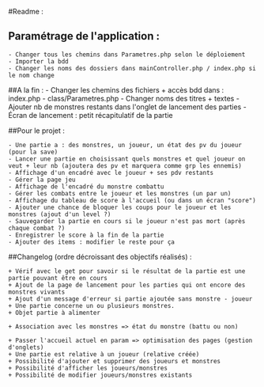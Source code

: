 #Readme :


## Paramétrage de l'application :


    - Changer tous les chemins dans Parametres.php selon le déploiement
    - Importer la bdd
    - Changer les noms des dossiers dans mainController.php / index.php si le nom change

##A la fin :
    - Changer les chemins des fichiers + accès bdd dans : index.php - class/Parametres.php
    - Changer noms des titres + textes
    - Ajouter nb de monstres restants dans l'onglet de lancement des parties
    - Écran de lancement : petit récapitulatif de la partie


##Pour le projet :






    - Une partie a : des monstres, un joueur, un état des pv du joueur (pour la save)
    - Lancer une partie en choisissant quels monstres et quel joueur on veut + leur nb (ajoutera des pv et marquera comme grp les ennemis)
    - Affichage d'un encadré avec le joueur + ses pdv restants
    - Gérer la page jeu
    - Affichage de l'encadré du monstre combattu
    - Gérer les combats entre le joueur et les monstres (un par un)
    - Affichage du tableau de score à l'accueil (ou dans un écran "score")
    - Ajouter une chance de bloquer les coups pour le joueur et les monstres (ajout d'un level ?)
    - Sauvegarder la partie en cours si le joueur n'est pas mort (après chaque combat ?)
    - Enregistrer le score à la fin de la partie
    - Ajouter des items : modifier le reste pour ça





##Changelog (ordre décroissant des objectifs réalisés) :


    + Vérif avec le get pour savoir si le résultat de la partie est une partie pouvant être en cours
    + Ajout de la page de lancement pour les parties qui ont encore des monstres vivants
    + Ajout d'un message d'erreur si partie ajoutée sans monstre - joueur
    + Une partie concerne un ou plusieurs monstres.
    + Objet partie à alimenter

    + Association avec les monstres => état du monstre (battu ou non)

    + Passer l'accueil actuel en param => optimisation des pages (gestion d'onglets)
    + Une partie est relative à un joueur (relative créée)
    + Possibilité d'ajouter et supprimer des joueurs et monstres
    + Possibilité d'afficher les joueurs/monstres
    + Possibilité de modifier joueurs/monstres existants



